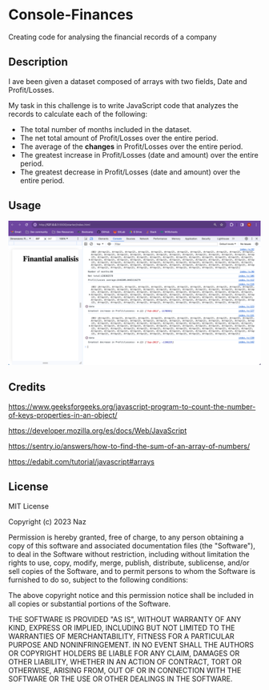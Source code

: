 # Console-Finances
Creating code for analysing the financial records of a company

## Description 

I ave been given a dataset composed of arrays with two fields, Date and Profit/Losses.

My task in this challenge is to write JavaScript code that analyzes the records to calculate each of the following:

* The total number of months included in the dataset.
* The net total amount of Profit/Losses over the entire period.
* The average of the **changes** in Profit/Losses over the entire period.
* The greatest increase in Profit/Losses (date and amount) over the entire period.
* The greatest decrease in Profit/Losses (date and amount) over the entire period.

## Usage 
![Alt text](/starter/Consolescreen.png)





## Credits

https://www.geeksforgeeks.org/javascript-program-to-count-the-number-of-keys-properties-in-an-object/

https://developer.mozilla.org/es/docs/Web/JavaScript

https://sentry.io/answers/how-to-find-the-sum-of-an-array-of-numbers/

https://edabit.com/tutorial/javascript#arrays


## License

MIT License

Copyright (c) 2023 Naz

Permission is hereby granted, free of charge, to any person obtaining a copy
of this software and associated documentation files (the "Software"), to deal
in the Software without restriction, including without limitation the rights
to use, copy, modify, merge, publish, distribute, sublicense, and/or sell
copies of the Software, and to permit persons to whom the Software is
furnished to do so, subject to the following conditions:

The above copyright notice and this permission notice shall be included in all
copies or substantial portions of the Software.

THE SOFTWARE IS PROVIDED "AS IS", WITHOUT WARRANTY OF ANY KIND, EXPRESS OR
IMPLIED, INCLUDING BUT NOT LIMITED TO THE WARRANTIES OF MERCHANTABILITY,
FITNESS FOR A PARTICULAR PURPOSE AND NONINFRINGEMENT. IN NO EVENT SHALL THE
AUTHORS OR COPYRIGHT HOLDERS BE LIABLE FOR ANY CLAIM, DAMAGES OR OTHER
LIABILITY, WHETHER IN AN ACTION OF CONTRACT, TORT OR OTHERWISE, ARISING FROM,
OUT OF OR IN CONNECTION WITH THE SOFTWARE OR THE USE OR OTHER DEALINGS IN THE
SOFTWARE.


